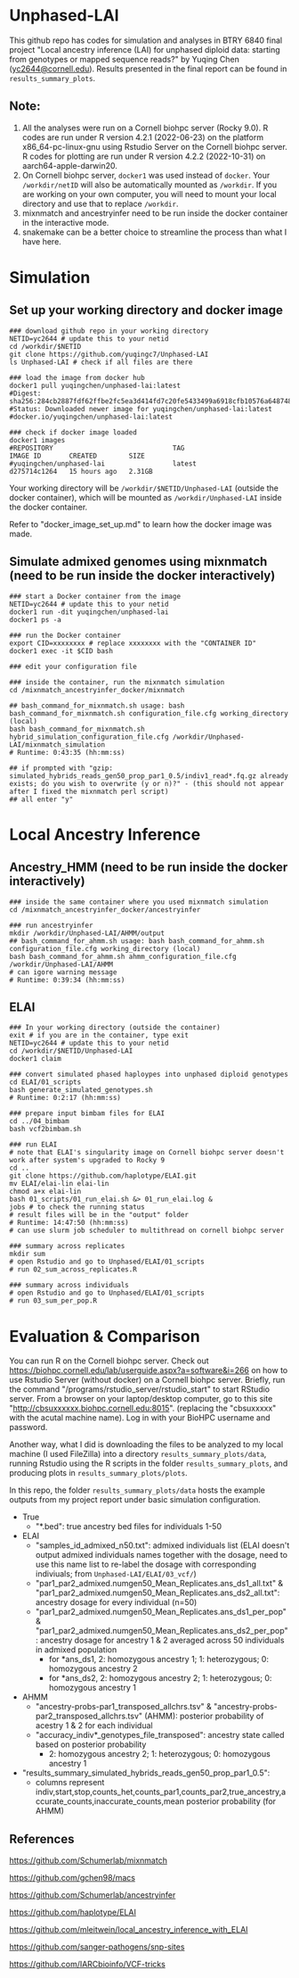 # Unphased-LAI
 
This github repo has codes for simulation and analyses in BTRY 6840 final project "Local ancestry inference (LAI) for unphased diploid data: starting from genotypes or mapped sequence reads?" by Yuqing Chen (yc2644@cornell.edu). Results presented in the final report can be found in `results_summary_plots`. 

## Note:
1. All the analyses were run on a Cornell biohpc server (Rocky 9.0). R codes are run under R version 4.2.1 (2022-06-23) on the platform x86_64-pc-linux-gnu using Rstudio Server on the Cornell biohpc server. R codes for plotting are run under R version 4.2.2 (2022-10-31) on aarch64-apple-darwin20. 
2. On Cornell biohpc server, `docker1` was used instead of `docker`. Your `/workdir/netID` will also be automatically mounted as `/workdir`. If you are working on your own computer, you will need to mount your local directory and use that to replace `/workdir`. 
3. mixnmatch and ancestryinfer need to be run inside the docker container in the interactive mode.  
4. snakemake can be a better choice to streamline the process than what I have here. 

# Simulation 
## Set up your working directory and docker image
```
### download github repo in your working directory
NETID=yc2644 # update this to your netid
cd /workdir/$NETID
git clone https://github.com/yuqingc7/Unphased-LAI
ls Unphased-LAI # check if all files are there

### load the image from docker hub
docker1 pull yuqingchen/unphased-lai:latest
#Digest: sha256:284cb2887fdf62ffbe2fc5ea3d414fd7c20fe5433499a6918cfb10576a648748
#Status: Downloaded newer image for yuqingchen/unphased-lai:latest
#docker.io/yuqingchen/unphased-lai:latest

### check if docker image loaded
docker1 images
#REPOSITORY                              TAG                              IMAGE ID       CREATED        SIZE
#yuqingchen/unphased-lai                 latest                           d275714c1264   15 hours ago   2.31GB
```

Your working directory will be `/workdir/$NETID/Unphased-LAI` (outside the docker container), which will be mounted as `/workdir/Unphased-LAI` inside the docker container. 

Refer to "docker_image_set_up.md" to learn how the docker image was made. 

## Simulate admixed genomes using mixnmatch (need to be run inside the docker interactively)
```
### start a Docker container from the image
NETID=yc2644 # update this to your netid
docker1 run -dit yuqingchen/unphased-lai 
docker1 ps -a

### run the Docker container
export CID=xxxxxxxx # replace xxxxxxxx with the "CONTAINER ID"
docker1 exec -it $CID bash

### edit your configuration file

### inside the container, run the mixnmatch simulation
cd /mixnmatch_ancestryinfer_docker/mixnmatch

## bash_command_for_mixnmatch.sh usage: bash bash_command_for_mixnmatch.sh configuration_file.cfg working_directory (local)
bash bash_command_for_mixnmatch.sh hybrid_simulation_configuration_file.cfg /workdir/Unphased-LAI/mixnmatch_simulation
# Runtime: 0:43:35 (hh:mm:ss)

## if prompted with "gzip: simulated_hybrids_reads_gen50_prop_par1_0.5/indiv1_read*.fq.gz already exists; do you wish to overwrite (y or n)?" - (this should not appear after I fixed the mixnmatch perl script)
## all enter "y" 
```

# Local Ancestry Inference
## Ancestry_HMM (need to be run inside the docker interactively)
```
### inside the same container where you used mixnmatch simulation
cd /mixnmatch_ancestryinfer_docker/ancestryinfer

### run ancestryinfer
mkdir /workdir/Unphased-LAI/AHMM/output
## bash_command_for_ahmm.sh usage: bash bash_command_for_ahmm.sh configuration_file.cfg working_directory (local)
bash bash_command_for_ahmm.sh ahmm_configuration_file.cfg /workdir/Unphased-LAI/AHMM
# can igore warning message
# Runtime: 0:39:34 (hh:mm:ss)
```

## ELAI 
```
### In your working directory (outside the container)
exit # if you are in the container, type exit
NETID=yc2644 # update this to your netid
cd /workdir/$NETID/Unphased-LAI
docker1 claim

### convert simulated phased haploypes into unphased diploid genotypes
cd ELAI/01_scripts
bash generate_simulated_genotypes.sh
# Runtime: 0:2:17 (hh:mm:ss)

### prepare input bimbam files for ELAI
cd ../04_bimbam
bash vcf2bimbam.sh

### run ELAI
# note that ELAI's singularity image on Cornell biohpc server doesn't work after system's upgraded to Rocky 9
cd ..
git clone https://github.com/haplotype/ELAI.git
mv ELAI/elai-lin elai-lin
chmod a+x elai-lin
bash 01_scripts/01_run_elai.sh &> 01_run_elai.log &
jobs # to check the running status
# result files will be in the "output" folder
# Runtime: 14:47:50 (hh:mm:ss)
# can use slurm job scheduler to multithread on cornell biohpc server

### summary across replicates
mkdir sum
# open Rstudio and go to Unphased/ELAI/01_scripts
# run 02_sum_across_replicates.R

### summary across individuals
# open Rstudio and go to Unphased/ELAI/01_scripts
# run 03_sum_per_pop.R
```

# Evaluation & Comparison
You can run R on the Cornell biohpc server. Check out https://biohpc.cornell.edu/lab/userguide.aspx?a=software&i=266 on how to use Rstudio Server (without docker) on a Cornell biohpc server. Briefly, run the command "/programs/rstudio_server/rstudio_start" to start RStudio server. From a browser on your laptop/desktop computer, go to this site "http://cbsuxxxxxx.biohpc.cornell.edu:8015". (replacing the "cbsuxxxxx" with the acutal machine name). Log in with your BioHPC username and password.

Another way, what I did is downloading the files to be analyzed to my local machine (I used FileZilla) into a directory `results_summary_plots/data`, running Rstudio using the R scripts in the folder `results_summary_plots`, and producing plots in `results_summary_plots/plots`. 

In this repo, the folder `results_summary_plots/data` hosts the example outputs from my project report under basic simulation configuration. 

- True
  - "*.bed": true ancestry bed files for individuals 1-50
- ELAI
  - "samples_id_admixed_n50.txt": admixed individuals list (ELAI doesn't output admixed individuals names together with the dosage, need to use this name list to re-label the dosage with corresponding indiviuals; from `Unphased-LAI/ELAI/03_vcf/`)
  - "par1_par2_admixed.numgen50_Mean_Replicates.ans_ds1_all.txt" & "par1_par2_admixed.numgen50_Mean_Replicates.ans_ds2_all.txt": ancestry dosage for every individual (n=50)
  - "par1_par2_admixed.numgen50_Mean_Replicates.ans_ds1_per_pop" & "par1_par2_admixed.numgen50_Mean_Replicates.ans_ds2_per_pop" : ancestry dosage for ancestry 1 & 2 averaged across 50 individuals in admixed population
    - for *ans_ds1, 2: homozygous ancestry 1; 1: heterozygous; 0: homozygous ancestry 2
    - for *ans_ds2, 2: homozygous ancestry 2; 1: heterozygous; 0: homozygous ancestry 1
- AHMM
  - "ancestry-probs-par1_transposed_allchrs.tsv" & "ancestry-probs-par2_transposed_allchrs.tsv" (AHMM): posterior probability of acestry 1 & 2 for each individual
  - "accuracy_indiv*_genotypes_file_transposed": ancestry state called based on posterior probability 
    - 2: homozygous ancestry 2; 1: heterozygous; 0: homozygous ancestry 1
- "results_summary_simulated_hybrids_reads_gen50_prop_par1_0.5": 
  - columns represent indiv,start,stop,counts_het,counts_par1,counts_par2,true_ancestry,accurate_counts,inaccurate_counts,mean posterior probability (for AHMM)


## References
https://github.com/Schumerlab/mixnmatch

https://github.com/gchen98/macs 

https://github.com/Schumerlab/ancestryinfer 

https://github.com/haplotype/ELAI 

https://github.com/mleitwein/local_ancestry_inference_with_ELAI

https://github.com/sanger-pathogens/snp-sites

https://github.com/IARCbioinfo/VCF-tricks

